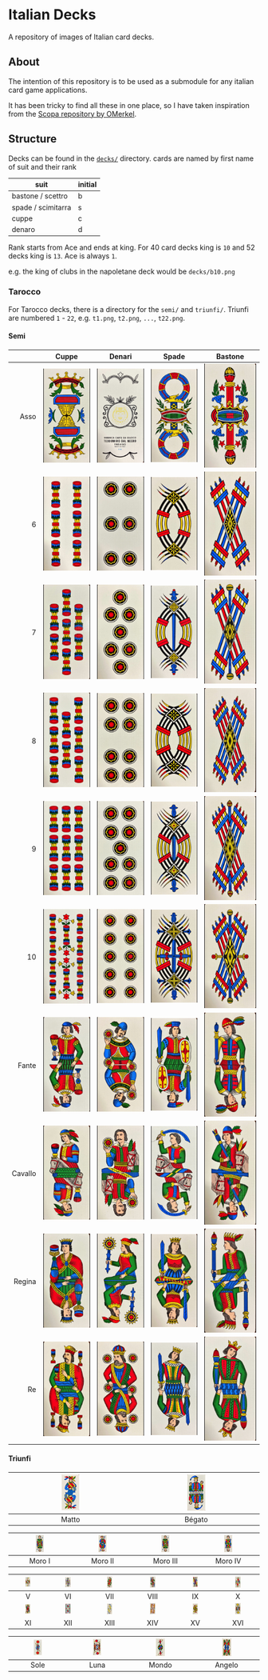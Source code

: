 # Italian Decks

A repository of images of Italian card decks.

## About

The intention of this repository is to be used as a submodule for any italian card game applications.

It has been tricky to find all these in one place, so I have taken inspiration from the [Scopa repository by OMerkel](https://github.com/OMerkel/Scopa/tree/master).

## Structure

Decks can be found in the [`decks/`](./decks/) directory. cards are named by first name of suit and their rank

| suit               | initial |
| ------------------ | ------- |
| bastone / scettro  | b       |
| spade / scimitarra | s       |
| cuppe              | c       |
| denaro             | d       |


Rank starts from Ace and ends at king. For 40 card decks king is `10` and 52 decks king is `13`. Ace is always `1`.

e.g. the king of clubs in the napoletane deck would be `decks/b10.png`

### Tarocco

For Tarocco decks, there is a directory for the `semi/` and `triunfi/`. Triunfi are numbered `1` - `22`, e.g. `t1.png`, `t2.png`, `...`, `t22.png`.

#### Semi

|         |                   Cuppe                    |                   Denari                   |                   Spade                    |                  Bastone                   |
| ------: | :----------------------------------------: | :----------------------------------------: | :----------------------------------------: | :----------------------------------------: |
|    Asso | ![ ](decks/tarocco-bolognese/semi/c1.png)  | ![ ](decks/tarocco-bolognese/semi/d1.png)  | ![ ](decks/tarocco-bolognese/semi/s1.png)  | ![ ](decks/tarocco-bolognese/semi/b1.png)  |
|       6 | ![ ](decks/tarocco-bolognese/semi/c2.png)  | ![ ](decks/tarocco-bolognese/semi/d2.png)  | ![ ](decks/tarocco-bolognese/semi/s2.png)  | ![ ](decks/tarocco-bolognese/semi/b2.png)  |
|       7 | ![ ](decks/tarocco-bolognese/semi/c3.png)  | ![ ](decks/tarocco-bolognese/semi/d3.png)  | ![ ](decks/tarocco-bolognese/semi/s3.png)  | ![ ](decks/tarocco-bolognese/semi/b3.png)  |
|       8 | ![ ](decks/tarocco-bolognese/semi/c4.png)  | ![ ](decks/tarocco-bolognese/semi/d4.png)  | ![ ](decks/tarocco-bolognese/semi/s4.png)  | ![ ](decks/tarocco-bolognese/semi/b4.png)  |
|       9 | ![ ](decks/tarocco-bolognese/semi/c5.png)  | ![ ](decks/tarocco-bolognese/semi/d5.png)  | ![ ](decks/tarocco-bolognese/semi/s5.png)  | ![ ](decks/tarocco-bolognese/semi/b5.png)  |
|      10 | ![ ](decks/tarocco-bolognese/semi/c6.png)  | ![ ](decks/tarocco-bolognese/semi/d6.png)  | ![ ](decks/tarocco-bolognese/semi/s6.png)  | ![ ](decks/tarocco-bolognese/semi/b6.png)  |
|   Fante | ![ ](decks/tarocco-bolognese/semi/c7.png)  | ![ ](decks/tarocco-bolognese/semi/d7.png)  | ![ ](decks/tarocco-bolognese/semi/s7.png)  | ![ ](decks/tarocco-bolognese/semi/b7.png)  |
| Cavallo | ![ ](decks/tarocco-bolognese/semi/c8.png)  | ![ ](decks/tarocco-bolognese/semi/d8.png)  | ![ ](decks/tarocco-bolognese/semi/s8.png)  | ![ ](decks/tarocco-bolognese/semi/b8.png)  |
|  Regina | ![ ](decks/tarocco-bolognese/semi/c9.png)  | ![ ](decks/tarocco-bolognese/semi/d9.png)  | ![ ](decks/tarocco-bolognese/semi/s9.png)  | ![ ](decks/tarocco-bolognese/semi/b9.png)  |
|      Re | ![ ](decks/tarocco-bolognese/semi/c10.png) | ![ ](decks/tarocco-bolognese/semi/d10.png) | ![ ](decks/tarocco-bolognese/semi/s10.png) | ![ ](decks/tarocco-bolognese/semi/b10.png) |


#### Triunfi


| <img src="decks/tarocco-bolognese/triunfi/t1.png" width="15%"> | <img src="decks/tarocco-bolognese/triunfi/t2.png" width="15%"> |
| :------------------------------------------------------------: | :------------------------------------------------------------: |
|                             Matto                              |                             Bégato                             |

| <img src="decks/tarocco-bolognese/triunfi/t3.png" width="15%"> | <img src="decks/tarocco-bolognese/triunfi/t4.png" width="15%"> | <img src="decks/tarocco-bolognese/triunfi/t5.png" width="15%"> | <img src="decks/tarocco-bolognese/triunfi/t6.png" width="15%"> |
| :------------------------------------------------------------: | :------------------------------------------------------------: | :------------------------------------------------------------: | :------------------------------------------------------------: |
|                             Moro I                             |                            Moro II                             |                            Moro III                            |                            Moro IV                             |

| <img src="decks/tarocco-bolognese/triunfi/t7.png" width="15%">  | <img src="decks/tarocco-bolognese/triunfi/t8.png" width="15%">  | <img src="decks/tarocco-bolognese/triunfi/t9.png" width="15%">  | <img src="decks/tarocco-bolognese/triunfi/t10.png" width="15%"> | <img src="decks/tarocco-bolognese/triunfi/t11.png" width="15%"> | <img src="decks/tarocco-bolognese/triunfi/t12.png" width="15%"> |
| :-------------------------------------------------------------: | :-------------------------------------------------------------: | :-------------------------------------------------------------: | :-------------------------------------------------------------: | :-------------------------------------------------------------: | :-------------------------------------------------------------: |
|                                V                                |                               VI                                |                               VII                               |                              VIII                               |                               IX                                |                                X                                |
| <img src="decks/tarocco-bolognese/triunfi/t13.png" width="15%"> | <img src="decks/tarocco-bolognese/triunfi/t14.png" width="15%"> | <img src="decks/tarocco-bolognese/triunfi/t15.png" width="15%"> | <img src="decks/tarocco-bolognese/triunfi/t16.png" width="15%"> | <img src="decks/tarocco-bolognese/triunfi/t17.png" width="15%"> | <img src="decks/tarocco-bolognese/triunfi/t18.png" width="15%"> |
|                               XI                                |                               XII                               |                              XIII                               |                               XIV                               |                               XV                                |                               XVI                               |

| <img src="decks/tarocco-bolognese/triunfi/t19.png" width="15%"> | <img src="decks/tarocco-bolognese/triunfi/t20.png" width="15%"> | <img src="decks/tarocco-bolognese/triunfi/t21.png" width="15%"> | <img src="decks/tarocco-bolognese/triunfi/t22.png" width="15%"> |
| :-------------------------------------------------------------: | :-------------------------------------------------------------: | :-------------------------------------------------------------: | :-------------------------------------------------------------: |
|                              Sole                               |                              Luna                               |                              Mondo                              |                             Angelo                              |


